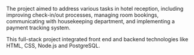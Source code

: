 The project aimed to address various tasks in hotel reception, including improving check-in/out processes, managing room bookings, communicating with housekeeping department, and implementing a payment tracking system.

This full-stack project integrated front end and backend technologies like HTML, CSS, Node.js and PostgreSQL.
